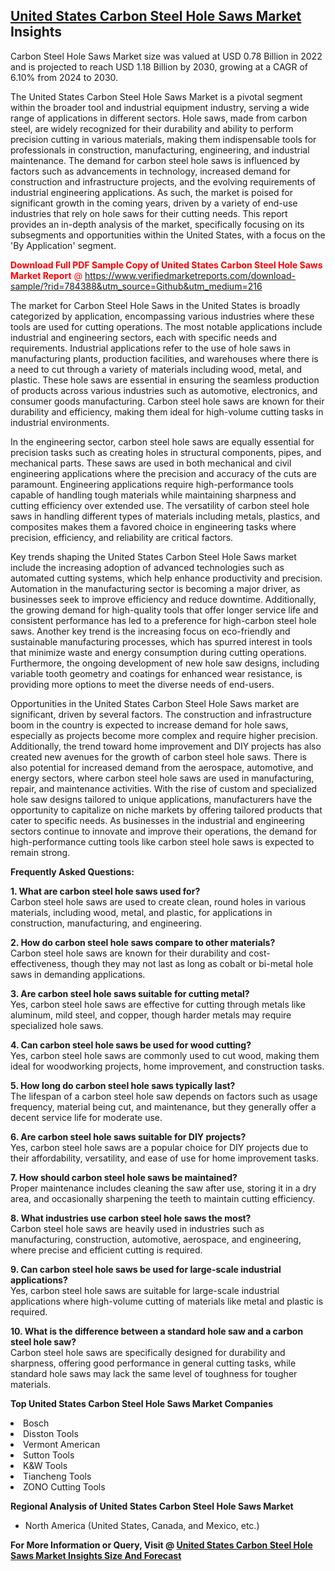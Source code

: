 <h2><a href="https://www.verifiedmarketreports.com/download-sample/?rid=784388&amp;utm_source=Github&amp;utm_medium=216" target="_blank">United States Carbon Steel Hole Saws Market</a> Insights</h2><p>Carbon Steel Hole Saws Market size was valued at USD 0.78 Billion in 2022 and is projected to reach USD 1.18 Billion by 2030, growing at a CAGR of 6.10% from 2024 to 2030.</p><p><p>The United States Carbon Steel Hole Saws Market is a pivotal segment within the broader tool and industrial equipment industry, serving a wide range of applications in different sectors. Hole saws, made from carbon steel, are widely recognized for their durability and ability to perform precision cutting in various materials, making them indispensable tools for professionals in construction, manufacturing, engineering, and industrial maintenance. The demand for carbon steel hole saws is influenced by factors such as advancements in technology, increased demand for construction and infrastructure projects, and the evolving requirements of industrial engineering applications. As such, the market is poised for significant growth in the coming years, driven by a variety of end-use industries that rely on hole saws for their cutting needs. This report provides an in-depth analysis of the market, specifically focusing on its subsegments and opportunities within the United States, with a focus on the 'By Application' segment.<p><span class=""><span style="color: #ff0000;"><strong>Download Full PDF Sample Copy of United States Carbon Steel Hole Saws Market Report</strong> @ </span><a href="https://www.verifiedmarketreports.com/download-sample/?rid=784388&amp;utm_source=Github&amp;utm_medium=216" target="_blank">https://www.verifiedmarketreports.com/download-sample/?rid=784388&amp;utm_source=Github&amp;utm_medium=216</a></span></p></p><p>The market for Carbon Steel Hole Saws in the United States is broadly categorized by application, encompassing various industries where these tools are used for cutting operations. The most notable applications include industrial and engineering sectors, each with specific needs and requirements. Industrial applications refer to the use of hole saws in manufacturing plants, production facilities, and warehouses where there is a need to cut through a variety of materials including wood, metal, and plastic. These hole saws are essential in ensuring the seamless production of products across various industries such as automotive, electronics, and consumer goods manufacturing. Carbon steel hole saws are known for their durability and efficiency, making them ideal for high-volume cutting tasks in industrial environments.<p>In the engineering sector, carbon steel hole saws are equally essential for precision tasks such as creating holes in structural components, pipes, and mechanical parts. These saws are used in both mechanical and civil engineering applications where the precision and accuracy of the cuts are paramount. Engineering applications require high-performance tools capable of handling tough materials while maintaining sharpness and cutting efficiency over extended use. The versatility of carbon steel hole saws in handling different types of materials including metals, plastics, and composites makes them a favored choice in engineering tasks where precision, efficiency, and reliability are critical factors.</p><p>Key trends shaping the United States Carbon Steel Hole Saws market include the increasing adoption of advanced technologies such as automated cutting systems, which help enhance productivity and precision. Automation in the manufacturing sector is becoming a major driver, as businesses seek to improve efficiency and reduce downtime. Additionally, the growing demand for high-quality tools that offer longer service life and consistent performance has led to a preference for high-carbon steel hole saws. Another key trend is the increasing focus on eco-friendly and sustainable manufacturing processes, which has spurred interest in tools that minimize waste and energy consumption during cutting operations. Furthermore, the ongoing development of new hole saw designs, including variable tooth geometry and coatings for enhanced wear resistance, is providing more options to meet the diverse needs of end-users.<p>Opportunities in the United States Carbon Steel Hole Saws market are significant, driven by several factors. The construction and infrastructure boom in the country is expected to increase demand for hole saws, especially as projects become more complex and require higher precision. Additionally, the trend toward home improvement and DIY projects has also created new avenues for the growth of carbon steel hole saws. There is also potential for increased demand from the aerospace, automotive, and energy sectors, where carbon steel hole saws are used in manufacturing, repair, and maintenance activities. With the rise of custom and specialized hole saw designs tailored to unique applications, manufacturers have the opportunity to capitalize on niche markets by offering tailored products that cater to specific needs. As businesses in the industrial and engineering sectors continue to innovate and improve their operations, the demand for high-performance cutting tools like carbon steel hole saws is expected to remain strong.</p><p><strong>Frequently Asked Questions:</strong></p><p><strong>1. What are carbon steel hole saws used for?</strong><br> Carbon steel hole saws are used to create clean, round holes in various materials, including wood, metal, and plastic, for applications in construction, manufacturing, and engineering.</p><p><strong>2. How do carbon steel hole saws compare to other materials?</strong><br> Carbon steel hole saws are known for their durability and cost-effectiveness, though they may not last as long as cobalt or bi-metal hole saws in demanding applications.</p><p><strong>3. Are carbon steel hole saws suitable for cutting metal?</strong><br> Yes, carbon steel hole saws are effective for cutting through metals like aluminum, mild steel, and copper, though harder metals may require specialized hole saws.</p><p><strong>4. Can carbon steel hole saws be used for wood cutting?</strong><br> Yes, carbon steel hole saws are commonly used to cut wood, making them ideal for woodworking projects, home improvement, and construction tasks.</p><p><strong>5. How long do carbon steel hole saws typically last?</strong><br> The lifespan of a carbon steel hole saw depends on factors such as usage frequency, material being cut, and maintenance, but they generally offer a decent service life for moderate use.</p><p><strong>6. Are carbon steel hole saws suitable for DIY projects?</strong><br> Yes, carbon steel hole saws are a popular choice for DIY projects due to their affordability, versatility, and ease of use for home improvement tasks.</p><p><strong>7. How should carbon steel hole saws be maintained?</strong><br> Proper maintenance includes cleaning the saw after use, storing it in a dry area, and occasionally sharpening the teeth to maintain cutting efficiency.</p><p><strong>8. What industries use carbon steel hole saws the most?</strong><br> Carbon steel hole saws are heavily used in industries such as manufacturing, construction, automotive, aerospace, and engineering, where precise and efficient cutting is required.</p><p><strong>9. Can carbon steel hole saws be used for large-scale industrial applications?</strong><br> Yes, carbon steel hole saws are suitable for large-scale industrial applications where high-volume cutting of materials like metal and plastic is required.</p><p><strong>10. What is the difference between a standard hole saw and a carbon steel hole saw?</strong><br> Carbon steel hole saws are specifically designed for durability and sharpness, offering good performance in general cutting tasks, while standard hole saws may lack the same level of toughness for tougher materials.</p></p><p><strong>Top United States Carbon Steel Hole Saws Market Companies</strong></p><div data-test-id=""><p><li>Bosch</li><li> Disston Tools</li><li> Vermont American</li><li> Sutton Tools</li><li> K&W Tools</li><li> Tiancheng Tools</li><li> ZONO Cutting Tools</li></p><div><strong>Regional Analysis of&nbsp;United States Carbon Steel Hole Saws Market</strong></div><ul><li dir="ltr"><p dir="ltr">North America&nbsp;(United States, Canada, and Mexico, etc.)</p></li></ul><p><strong>For More Information or Query, Visit @&nbsp;</strong><strong><a href="https://www.verifiedmarketreports.com/product/carbon-steel-hole-saws-market/?utm_source=Github&amp;utm_medium=216" target="_blank">United States Carbon Steel Hole Saws Market Insights Size And Forecast</a></strong></p></div>
